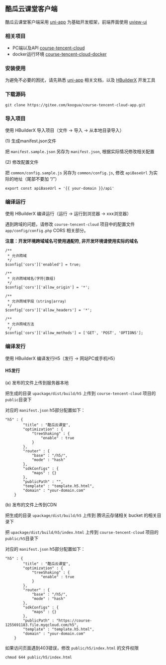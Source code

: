 ## 酷瓜云课堂客户端

酷瓜云课堂客户端采用 [uni-app](https://uniapp.dcloud.io) 为基础开发框架，前端界面使用 [uview-ui](http://uviewui.com)

### 相关项目

- PC端以及API [course-tencent-cloud](https://gitee.com/koogua/course-tencent-cloud)
- docker运行环境 [course-tencent-cloud-docker](https://gitee.com/koogua/course-tencent-cloud-docker)

### 安装使用

为避免不必要的困扰，请先熟悉 [uni-app](https://uniapp.dcloud.io) 相关文档，以及 [HBuilderX](https://www.dcloud.io/hbuilderx.html) 开发工具

### 下载源码

```
git clone https://gitee.com/koogua/course-tencent-cloud-app.git
```

### 导入项目

使用 HBuilderX 导入项目（文件 -> 导入 -> 从本地目录导入）

(1) 生成manifest.json文件

把 `manifest.sample.json` 另存为 `manifest.json`, 根据实际情况修改相关配置

(2) 修改配置文件

把 `common/config.sample.js` 另存为 `common/config.js`, 修改 `apiBaseUrl` 为实际的地址（尾部不要加 “/”）

```
export const apiBaseUrl = '{{ your-domain }}/api'
```

### 编译运行

使用 HBuilderX 编译运行（运行 -> 运行到浏览器 -> xxx浏览器）

遇到跨域的问题，请修改 `course-tencent-cloud` 项目中的配置文件 `app/config/config.php` CORS 相关部分。

**注意：开发环境跨域域名可使用通配符, 非开发环境请使用实际的域名** 

```
/**
 * 允许跨域
 */
$config['cors']['enabled'] = true;

/**
 * 允许跨域域名(字符|数组)
 */
$config['cors']['allow_origin'] = '*';

/**
 * 允许跨域字段（string|array）
 */
$config['cors']['allow_headers'] = '*';

/**
 * 允许跨域方法
 */
$config['cors']['allow_methods'] = ['GET', 'POST', 'OPTIONS'];
```

### 编译发行

使用 HBuilderX 编译发行H5（发行 -> 网站PC或手机H5）

#### H5发行

(a) 发布的文件上传到服务器本地

把生成的目录 `upackage/dist/build/h5` 上传到 `course-tencent-cloud` 项目的 `public`目录下

对应的 `manifest.json` h5部分配置如下：

```
"h5" : {
        "title" : "酷瓜云课堂",
        "optimization" : {
            "treeShaking" : {
                "enable" : true
            }
        },
        "router" : {
            "base" : "/h5/",
            "mode" : "hash"
        },
        "sdkConfigs" : {
            "maps" : {}
        },
        "publicPath" : "",
        "template" : "template.h5.html",
        "domain" : "your-domain.com"
    }
```

(b) 发布的文件上传到CDN

把生成的目录 `upackage/dist/build/h5` 上传到 腾讯云存储相关 bucket 的相关目录下

把 `upackage/dist/build/h5/index.html` 上传到 `course-tencent-cloud` 项目的 `public/h5`目录下

对应的 `manifest.json` h5部分配置如下：

```
"h5" : {
        "title" : "酷瓜云课堂",
        "optimization" : {
            "treeShaking" : {
                "enable" : true
            }
        },
        "router" : {
            "base" : "/h5/",
            "mode" : "hash"
        },
        "sdkConfigs" : {
            "maps" : {}
        },
        "publicPath" : "https://course-1255691183.file.myqcloud.com/h5",
        "template" : "template.h5.html",
        "domain" : "your-domain.com"
    }
```

如果访问页面遇到403错误，修改 `public/h5/index.html` 的文件权限

```
chmod 644 public/h5/index.html
```


